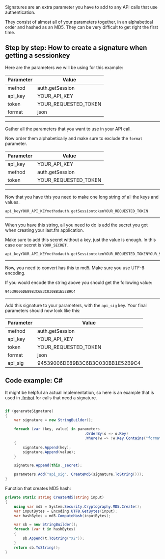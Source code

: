 Signatures are an extra parameter you have to add to any API calls that use authentication.

They consist of almost all of your parameters together, in an alphabetical order and hashed as an MD5. They can be very difficult to get right the first time.

## Step by step: How to create a signature when getting a sessionkey

Here are the parameters we will be using for this example:

| Parameter | Value                |
|-----------|--------------------- |
| method    | auth.getSession      |
| api_key   | YOUR_API_KEY         |
| token     | YOUR_REQUESTED_TOKEN |
| format    | json                 |

---

Gather all the parameters that you want to use in your API call.

Now order them alphabetically and make sure to exclude the `format` parameter.

| Parameter | Value                |
|-----------|--------------------- |
| api_key   | YOUR_API_KEY         |
| method    | auth.getSession      |
| token     | YOUR_REQUESTED_TOKEN |

---

Now that you have this you need to make one long string of all the keys and values.

```
api_keyYOUR_API_KEYmethodauth.getSessiontokenYOUR_REQUESTED_TOKEN
```

---

When you have this string, all you need to do is add the secret you got when creating your last.fm application. 

Make sure to add this secret without a key, just the value is enough. In this case our secret is `YOUR_SECRET`.

```
api_keyYOUR_API_KEYmethodauth.getSessiontokenYOUR_REQUESTED_TOKENYOUR_SECRET
```

---

Now, you need to convert has this to md5. Make sure you use UTF-8 encoding.

If you would encode the string above you should get the following value:

```
94539006DE89B3C6B3C030BB1E52B9C4
```

---

Add this signature to your parameters, with the `api_sig` key. Your final parameters should now look like this:

| Parameter | Value                            |
|-----------|----------------------------------|
| method    | auth.getSession                  |
| api_key   | YOUR_API_KEY                     |
| token     | YOUR_REQUESTED_TOKEN             |
| format    | json                             |
| api_sig   | 94539006DE89B3C6B3C030BB1E52B9C4 |


## Code example: C\#

It might be helpful an actual implementation, so here is an example that is used in [.fmbot](https://github.com/fmbot-discord/fmbot) for calls that need a signature.

```csharp

if (generateSignature)
{
    var signature = new StringBuilder();

    foreach (var (key, value) in parameters
                                    .OrderBy(o => o.Key)
                                    .Where(w => !w.Key.Contains("format")))
    {
        signature.Append(key);
        signature.Append(value);
    }

    signature.Append(this._secret);

    parameters.Add("api_sig", CreateMd5(signature.ToString()));
}
```

Function that creates MD5 hash:

```csharp
private static string CreateMd5(string input)
{
    using var md5 = System.Security.Cryptography.MD5.Create();
    var inputBytes = Encoding.UTF8.GetBytes(input);
    var hashBytes = md5.ComputeHash(inputBytes);

    var sb = new StringBuilder();
    foreach (var t in hashBytes)
    {
        sb.Append(t.ToString("X2"));
    }
    return sb.ToString();
}
```